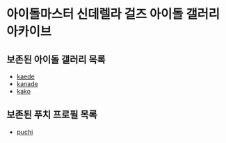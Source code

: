 # 아이돌마스터 신데렐라 걸즈 아이돌 갤러리 아카이브
## 보존된 아이돌 갤러리 목록
* [kaede](idols/kaede)
* [kanade](idols/kanade)
* [kako](idols/kako)
## 보존된 푸치 프로필 목록
* [puchi](etc/puchi/puchi)
